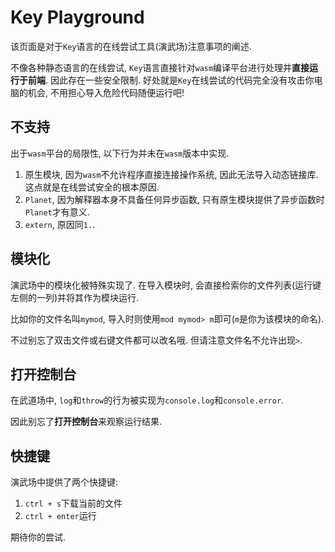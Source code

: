 # Key Playground

该页面是对于`Key`语言的在线尝试工具(演武场)注意事项的阐述. 

不像各种静态语言的在线尝试, `Key`语言直接针对`wasm`编译平台进行处理并**直接运行于前端**. 因此存在一些安全限制. 好处就是`Key`在线尝试的代码完全没有攻击你电脑的机会, 不用担心导入危险代码随便运行吧! 

## 不支持

出于`wasm`平台的局限性, 以下行为并未在`wasm`版本中实现. 

1. 原生模块, 因为`wasm`不允许程序直接连接操作系统, 因此无法导入动态链接库. 这点就是在线尝试安全的根本原因. 
2. `Planet`, 因为解释器本身不具备任何异步函数, 只有原生模块提供了异步函数时`Planet`才有意义. 
3. `extern`, 原因同`1.`. 

## 模块化

演武场中的模块化被特殊实现了. 在导入模块时, 会直接检索你的文件列表(运行键左侧的一列)并将其作为模块运行. 

比如你的文件名叫`mymod`, 导入时则使用`mod mymod> m`即可(`m`是你为该模块的命名). 

不过别忘了双击文件或右键文件都可以改名哦. 但请注意文件名不允许出现`>`. 

## 打开控制台

在武道场中, `log`和`throw`的行为被实现为`console.log`和`console.error`. 

因此别忘了**打开控制台**来观察运行结果. 

## 快捷键

演武场中提供了两个快捷键: 

1. `ctrl + s`下载当前的文件
2. `ctrl + enter`运行

期待你的尝试. 
